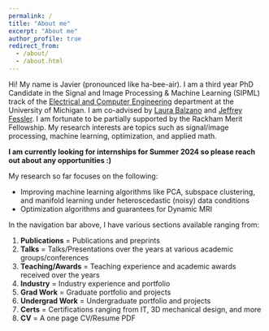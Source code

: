 ```yaml
---
permalink: /
title: "About me"
excerpt: "About me"
author_profile: true
redirect_from:
  - /about/
  - /about.html
---
```


Hi! My name is Javier (pronounced like ha-bee-air). I am a third year PhD Candidate in the Signal and Image Processing & Machine Learning (SIPML) track of the [Electrical and Computer Engineering](https://ece.engin.umich.edu/) department at the University of Michigan. I am co-advised by [Laura Balzano](https://web.eecs.umich.edu/~girasole/) and [Jeffrey Fessler](https://web.eecs.umich.edu/~fessler/). I am fortunate to be partially supported by the Rackham Merit Fellowship. My research interests are topics such as signal/image processing, machine learning, optimization, and applied math.

 **I am currently looking for internships for Summer 2024 so please reach out about any opportunities :)**

My research so far focuses on the following:
- Improving machine learning algorithms like PCA, subspace clustering, and manifold learning under heteroscedastic (noisy) data conditions
- Optimization algorithms and guarantees for Dynamic MRI

In the navigation bar above, I have various sections available ranging from:
 1. **Publications** = Publications and preprints
 2. **Talks** = Talks/Presentations over the years at various academic groups/conferences
 3. **Teaching/Awards** = Teaching experience and academic awards received over the years
 4. **Industry** = Industry experience and portfolio
 5. **Grad Work** = Graduate portfolio and projects
 6. **Undergrad Work** = Undergraduate portfolio and projects
 7. **Certs** = Certifications ranging from IT, 3D mechanical design, and more
 8. **CV** = A one page CV/Resume PDF
